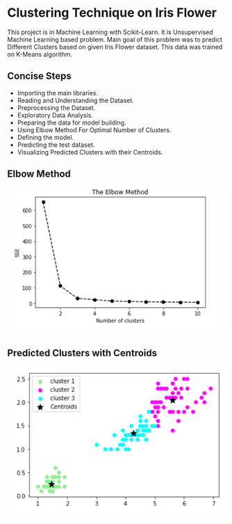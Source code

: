 # Clustering Technique on Iris Flower

This project is in Machine Learning with Scikit-Learn. It is Unsupervised Machine Learning based problem. Main goal of this problem was to predict Different Clusters based on given Iris Flower dataset. This data was trained on K-Means algorithm.
## Concise Steps

- Importing the main libraries.
- Reading and Understanding the Dataset.
- Preprocessing the Dataset.
- Exploratory Data Analysis.
- Preparing the data for model building.
- Using Elbow Method For Optimal Number of Clusters.
- Defining the model.
- Predicting the test dataset.
- Visualizing Predicted Clusters with their Centroids.


## Elbow Method 

![Elbow Method](https://github.com/furqankhalil/Projects/blob/main/Clustering%20Technique%20on%20Iris%20Flower/Elbow%20Method.png)

## Predicted Clusters with Centroids

![Elbow Method](https://github.com/furqankhalil/Projects/blob/main/Clustering%20Technique%20on%20Iris%20Flower/Predicted%20Clusters%20With%20Centroids.png)

